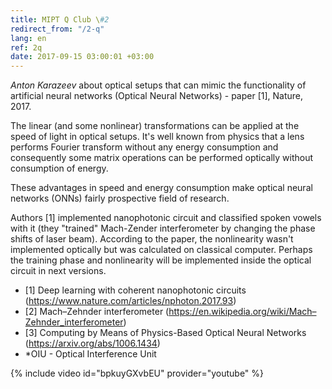 ```yaml
---
title: MIPT Q Club \#2
redirect_from: "/2-q"
lang: en
ref: 2q
date: 2017-09-15 03:00:01 +03:00
---
```


_Anton Karazeev_ about optical setups that can mimic the functionality of artificial neural networks (Optical Neural Networks) - paper [1], Nature, 2017.

The linear (and some nonlinear) transformations can be applied at the speed of light in optical setups. It's well known from physics that a lens performs Fourier transform without any energy consumption and consequently some matrix operations can be performed optically without consumption of energy.

These advantages in speed and energy consumption make optical neural networks (ONNs) fairly prospective field of research.

Authors [1] implemented nanophotonic circuit and classified spoken vowels with it (they "trained" Mach-Zender interferometer by changing the phase shifts of laser beam). According to the paper, the nonlinearity wasn't implemented optically but was calculated on classical computer. Perhaps the training phase and nonlinearity will be implemented inside the optical circuit in next versions.

- [1] Deep learning with coherent nanophotonic circuits (https://www.nature.com/articles/nphoton.2017.93)
- [2] Mach–Zehnder interferometer (https://en.wikipedia.org/wiki/Mach–Zehnder_interferometer)
- [3] Computing by Means of Physics-Based Optical Neural Networks (https://arxiv.org/abs/1006.1434)
- \*OIU - Optical Interference Unit

{% include video id="bpkuyGXvbEU" provider="youtube" %}
